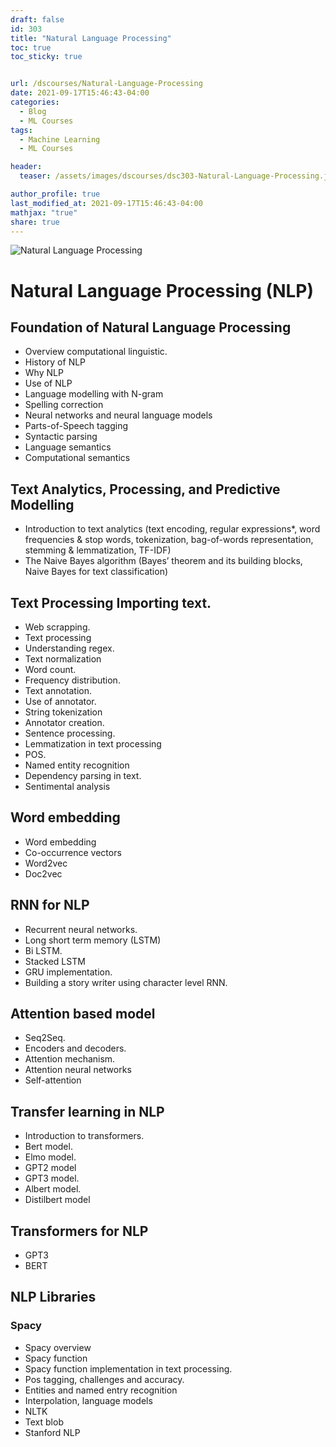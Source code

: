 ```yaml
---
draft: false
id: 303    
title: "Natural Language Processing"
toc: true
toc_sticky: true


url: /dscourses/Natural-Language-Processing
date: 2021-09-17T15:46:43-04:00
categories:
  - Blog
  - ML Courses
tags: 
  - Machine Learning
  - ML Courses

header:
  teaser: /assets/images/dscourses/dsc303-Natural-Language-Processing.jpg

author_profile: true
last_modified_at: 2021-09-17T15:46:43-04:00
mathjax: "true"
share: true
---
```


![Natural Language Processing](/assets/images/dscourses/dsc303-Natural-Language-Processing.jpg)


# Natural Language Processing (NLP)

## Foundation of Natural Language Processing
*   Overview computational linguistic.
*   History of NLP
*   Why NLP
*   Use of NLP
*   Language modelling with N-gram
*   Spelling correction
*   Neural networks and neural language models
*   Parts-of-Speech tagging
*   Syntactic parsing
*   Language semantics
*   Computational semantics

## Text Analytics, Processing, and Predictive Modelling
*   Introduction to text analytics (text encoding, regular expressions\*, word frequencies & stop words, tokenization, bag-of-words representation, stemming & lemmatization, TF-IDF)
*   The Naive Bayes algorithm (Bayes’ theorem and its building blocks, Naive Bayes for text classification)

## Text Processing Importing text.
*   Web scrapping.
*   Text processing
*   Understanding regex.
*   Text normalization
*   Word count.
*   Frequency distribution.
*   Text annotation.
*   Use of annotator.
*   String tokenization
*   Annotator creation.
*   Sentence processing.
*   Lemmatization in text processing
*   POS.
*   Named entity recognition
*   Dependency parsing in text.
*   Sentimental analysis

## Word embedding
*   Word embedding
*   Co-occurrence vectors
*   Word2vec
*   Doc2vec

## RNN for NLP
*   Recurrent neural networks.
*   Long short term memory (LSTM)
*   Bi LSTM.
*   Stacked LSTM
*   GRU implementation.
*   Building a story writer using character level RNN.

## Attention based model
*   Seq2Seq.
*   Encoders and decoders.
*   Attention mechanism.
*   Attention neural networks
*   Self-attention

## Transfer learning in NLP
*   Introduction to transformers.
*   Bert model.
*   Elmo model.
*   GPT2 model
*   GPT3 model.
*   Albert model.
*   Distilbert model

## Transformers for NLP
*   GPT3
*   BERT

## NLP Libraries

### Spacy
*   Spacy overview
*   Spacy function
*   Spacy function implementation in text processing.
*   Pos tagging, challenges and accuracy.
*   Entities and named entry recognition
*   Interpolation, language models
*   NLTK
*   Text blob
*   Stanford NLP